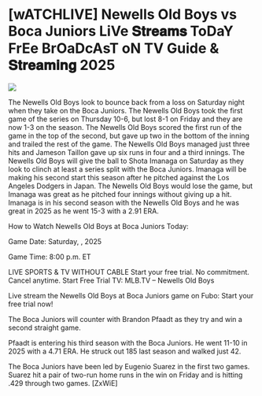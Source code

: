 # [wATCHLIVE] Newells Old Boys vs Boca Juniors LiVe 𝐒𝐭𝐫𝐞𝐚𝐦𝐬 ToDaY FrEe BrOaDcAsT oN TV Guide & 𝐒𝐭𝐫𝐞𝐚𝐦𝐢𝐧𝐠  2025  
  
  
[![](https://i.imgur.com/qSNzIqt.png)](https://movie.rssnews.media/zeynoVq.php)  
  
The Newells Old Boys look to bounce back from a loss on Saturday night when they take on the Boca Juniors. The Newells Old Boys took the first game of the series on Thursday 10-6, but lost 8-1 on Friday and they are now 1-3 on the season. The Newells Old Boys scored the first run of the game in the top of the second, but gave up two in the bottom of the inning and trailed the rest of the game. The Newells Old Boys managed just three hits and Jameson Taillon gave up six runs in four and a third innings. The Newells Old Boys will give the ball to Shota Imanaga on Saturday as they look to clinch at least a series split with the Boca Juniors. Imanaga will be making his second start this season after he pitched against the Los Angeles Dodgers in Japan. The Newells Old Boys would lose the game, but Imanaga was great as he pitched four innings without giving up a hit. Imanaga is in his second season with the Newells Old Boys and he was great in 2025 as he went 15-3 with a 2.91 ERA.

How to Watch Newells Old Boys at Boca Juniors Today:

Game Date: Saturday, , 2025

Game Time: 8:00 p.m. ET

LIVE SPORTS & TV WITHOUT CABLE
Start your free trial. No commitment. Cancel anytime.
Start Free Trial
TV: MLB.TV – Newells Old Boys

Live stream the Newells Old Boys at Boca Juniors game on Fubo: Start your free trial now!

The Boca Juniors will counter with Brandon Pfaadt as they try and win a second straight game.

Pfaadt is entering his third season with the Boca Juniors. He went 11-10 in 2025 with a 4.71 ERA. He struck out 185 last season and walked just 42.

The Boca Juniors have been led by Eugenio Suarez in the first two games. Suarez hit a pair of two-run home runs in the win on Friday and is hitting .429 through two games. [ZxWiE]